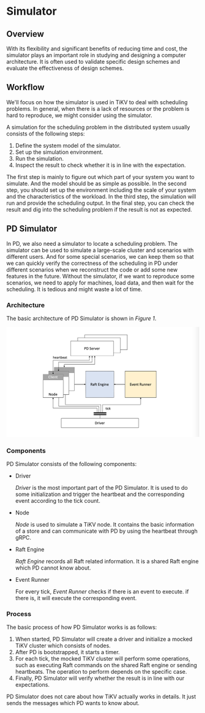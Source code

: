 # Simulator

## Overview

With its flexibility and significant benefits of reducing time and cost, the
simulator plays an important role in studying and designing a computer
architecture. It is often used to validate specific design schemes
and evaluate the effectiveness of design schemes.

## Workflow

We'll focus on how the simulator is used in TiKV to deal with scheduling
problems.
In general, when there is a lack of resources or the problem is hard to
reproduce, we might consider using the simulator.

A simulation for the scheduling problem in the distributed system
usually consists of the following steps:

1. Define the system model of the simulator.
2. Set up the simulation environment.
3. Run the simulation.
4. Inspect the result to check whether it is in line with the expectation.

The first step is mainly to figure out which part of your system you want to
simulate. And the model should be as simple as possible. In the second step,
you should set up the environment including the scale of your system and the
characteristics of the workload. In the third step, the simulation will run
and provide the scheduling output. In the final step, you can check the
result and dig into the scheduling problem if the result is not as expected.

## PD Simulator

In PD, we also need a simulator to locate a scheduling problem.
The simulator can be used to simulate a large-scale cluster and scenarios
with different users.
And for some special scenarios, we can keep them so that we can quickly
verify the correctness of the scheduling in PD under different scenarios
when we reconstruct the code or add some new features in the future. Without
the simulator, if we want to reproduce some scenarios, we need to apply for
machines, load data, and then wait for the scheduling. It is tedious and
might waste a lot of time.

### Architecture

The basic architecture of PD Simulator is shown in *Figure 1*.

![Figure 1](pd-simulator.png)

### Components

PD Simulator consists of the following components:

- Driver

  _Driver_ is the most important part of the PD Simulator. It is used to do
  some initialization and trigger the heartbeat and the corresponding event
  according to the tick count.

- Node

  _Node_ is used to simulate a TiKV node. It contains the basic information
  of a store and can communicate with PD by using the heartbeat through gRPC.

- Raft Engine

  _Raft Engine_ records all Raft related information. It is a shared Raft
  engine which PD cannot know about.

- Event Runner

  For every tick, _Event Runner_ checks if there is an event to execute. if
  there is, it will execute the corresponding event.

### Process

The basic process of how PD Simulator works is as follows:

1. When started, PD Simulator will create a driver and initialize a mocked
TiKV cluster which consists of nodes.
2. After PD is bootstrapped, it starts a timer.
3. For each tick, the mocked TiKV cluster will perform some operations, such
as executing Raft commands on the shared Raft engine or sending heartbeats.
The operation to perform depends on the specific case.
4. Finally, PD Simulator will verify whether the result is in line with our
expectations.

PD Simulator does not care about how TiKV actually works in details. It just
sends the messages which PD wants to know about.
